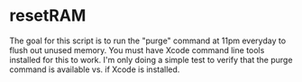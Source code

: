 resetRAM
===

The goal for this script is to run the "purge" command at 11pm everyday to flush out unused memory.  You must have Xcode command line tools installed for this to work.  I'm only doing a simple test to verify that the purge command is available vs. if Xcode is installed.